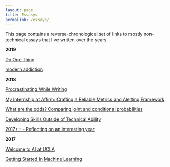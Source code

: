 ```yaml
---
layout: page
title: Essasys
permalink: /essays/
---
```


This page contains a reverse-chronological set of links to mostly non-technical essays that I've written over the years.

**2019**

[Do One Thing](https://google.com)

[modern addiction](https://google.com)

**2018**

[Procrastinating While Writing](https://google.com)

[My Internship at Affirm: Crafting a Reliable Metrics and Alerting Framework](https://tech.affirm.com/my-internship-at-affirm-crafting-a-reliable-metrics-and-alerting-framework-35c85eabaddf?source=your_stories_page---------------------------)

[What are the odds? Comparing joint and conditional probabilities](https://google.com)

[Developing Skills Outside of Technical Ability](https://google.com)

[2017++ - Reflecting on an interesting year](https://google.com)

**2017**

[Welcome to AI at UCLA](https://google.com)

[Getting Started in Machine Learning](https://google.com)



